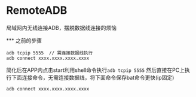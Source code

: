 # RemoteADB
局域网内无线连接ADB，摆脱数据线连接的烦恼

*** 之前的步骤

```
adb tcpip 5555  // 需连接数据线执行
adb connect xxxx.xxxx.xxxx.xxxx
```

简化后在APP内点击start利用shell命令执行```adb tcpip 5555```
然后直接在PC上执行下面连接命令，无需连接数据线，将下面命令保存bat命令更快(ip固定)

```
adb connect xxxx.xxxx.xxxx.xxxx
```
